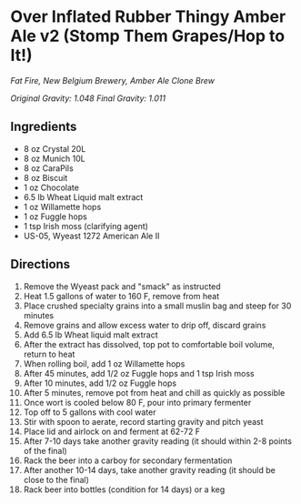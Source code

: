 # Over Inflated Rubber Thingy Amber Ale v2 (Stomp Them Grapes/Hop to It!)
_Fat Fire, New Belgium Brewery, Amber Ale Clone Brew_

_Original Gravity: 1.048_
_Final Gravity: 1.011_

## Ingredients

- 8 oz Crystal 20L
- 8 oz Munich 10L
- 8 oz CaraPils
- 8 oz Biscuit
- 1 oz Chocolate
- 6.5 lb Wheat Liquid malt extract
- 1 oz Willamette hops
- 1 oz Fuggle hops
- 1 tsp Irish moss (clarifying agent)
- US-05, Wyeast 1272 American Ale II

## Directions

1. Remove the Wyeast pack and "smack" as instructed
2. Heat 1.5 gallons of water to 160 F, remove from heat
3. Place crushed specialty grains into a small muslin bag and steep for 30 minutes
4. Remove grains and allow excess water to drip off, discard grains
5. Add 6.5 lb Wheat liquid malt extract
6. After the extract has dissolved, top pot to comfortable boil volume, return to heat
7. When rolling boil, add 1 oz Willamette hops
8. After 45 minutes, add 1/2 oz Fuggle hops and 1 tsp Irish moss
9. After 10 minutes, add 1/2 oz Fuggle hops
10. After 5 minutes, remove pot from heat and chill as quickly as possible
11. Once wort is cooled below 80 F, pour into primary fermenter
12. Top off to 5 gallons with cool water
13. Stir with spoon to aerate, record starting gravity and pitch yeast
14. Place lid and airlock on and ferment at 62-72 F
15. After 7-10 days take another gravity reading (it should within 2-8 points of the final)
16. Rack the beer into a carboy for secondary fermentation
17. After another 10-14 days, take another gravity reading (it should be close to the final)
18. Rack beer into bottles (condition for 14 days) or a keg
